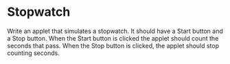 # Stopwatch
Write an applet that simulates a stopwatch. It should have a Start button and a Stop button. When the Start button is clicked the applet should count the seconds that pass. When the Stop button is clicked, the applet should stop counting seconds.
